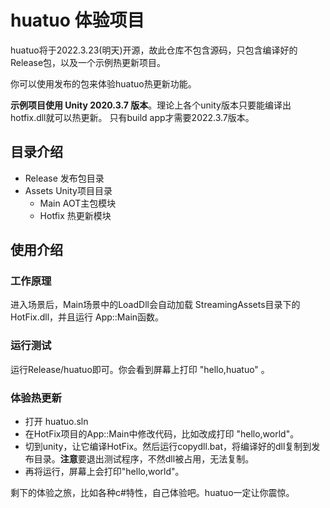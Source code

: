 # huatuo 体验项目

huatuo将于2022.3.23(明天)开源，故此仓库不包含源码，只包含编译好的Release包，以及一个示例热更新项目。

你可以使用发布的包来体验huatuo热更新功能。

**示例项目使用 Unity 2020.3.7 版本**。理论上各个unity版本只要能编译出hotfix.dll就可以热更新。
只有build app才需要2022.3.7版本。

## 目录介绍

- Release 发布包目录
- Assets Unity项目目录
  - Main AOT主包模块
  - Hotfix 热更新模块

## 使用介绍

### 工作原理

进入场景后，Main场景中的LoadDll会自动加载 StreamingAssets目录下的 HotFix.dll，并且运行 App::Main函数。

### 运行测试

运行Release/huatuo即可。你会看到屏幕上打印 "hello,huatuo" 。

### 体验热更新

- 打开 huatuo.sln
- 在HotFix项目的App::Main中修改代码，比如改成打印 "hello,world"。
- 切到unity，让它编译HotFix。然后运行copydll.bat，将编译好的dll复制到发布目录。**注意**要退出测试程序，不然dll被占用，无法复制。
- 再将运行，屏幕上会打印"hello,world"。

剩下的体验之旅，比如各种c#特性，自己体验吧。huatuo一定让你震惊。

